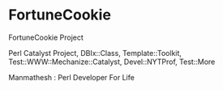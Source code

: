 FortuneCookie
=============

FortuneCookie Project

Perl Catalyst Project, DBIx::Class, Template::Toolkit, Test::WWW::Mechanize::Catalyst, Devel::NYTProf, Test::More


Manmathesh : 
Perl Developer For Life

